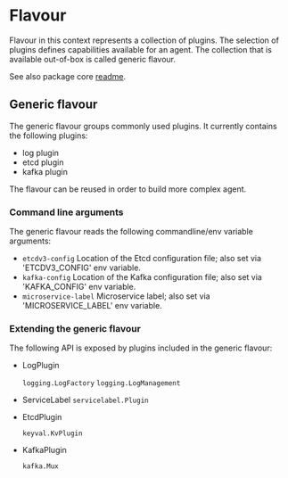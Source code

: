 # Flavour

Flavour in this context represents a collection of plugins. The selection of plugins defines capabilities
available for an agent. The collection that is available out-of-box is called generic flavour.

See also package core [readme](../README.md).

## Generic flavour

The generic flavour groups commonly used plugins. It currently contains the following plugins:

- log plugin
- etcd plugin
- kafka plugin

 
The flavour can be reused in order to build more complex agent.

### Command line arguments

The generic flavour reads the following commandline/env variable arguments:
- `etcdv3-config` Location of the Etcd configuration file; also set via 'ETCDV3_CONFIG' env variable.
- `kafka-config` Location of the Kafka configuration file; also set via 'KAFKA_CONFIG' env variable.
- `microservice-label` Microservice label; also set via 'MICROSERVICE_LABEL' env variable.

### Extending the generic flavour

The following API is exposed by plugins included in the generic flavour:

- LogPlugin

     `logging.LogFactory`
     `logging.LogManagement`
     
- ServiceLabel
     `servicelabel.Plugin`

- EtcdPlugin

     `keyval.KvPlugin`

- KafkaPlugin

     `kafka.Mux`
